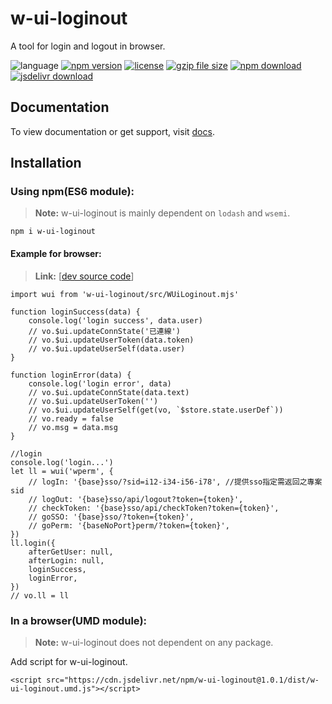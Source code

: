 # w-ui-loginout
A tool for login and logout in browser.

![language](https://img.shields.io/badge/language-JavaScript-orange.svg) 
[![npm version](http://img.shields.io/npm/v/w-ui-loginout.svg?style=flat)](https://npmjs.org/package/w-ui-loginout) 
[![license](https://img.shields.io/npm/l/w-ui-loginout.svg?style=flat)](https://npmjs.org/package/w-ui-loginout) 
[![gzip file size](http://img.badgesize.io/yuda-lyu/w-ui-loginout/master/dist/w-ui-loginout.umd.js.svg?compression=gzip)](https://github.com/yuda-lyu/w-ui-loginout)
[![npm download](https://img.shields.io/npm/dt/w-ui-loginout.svg)](https://npmjs.org/package/w-ui-loginout) 
[![jsdelivr download](https://img.shields.io/jsdelivr/npm/hm/w-ui-loginout.svg)](https://www.jsdelivr.com/package/npm/w-ui-loginout)

## Documentation
To view documentation or get support, visit [docs](https://yuda-lyu.github.io/w-ui-loginout/global.html).

## Installation
### Using npm(ES6 module):
> **Note:** w-ui-loginout is mainly dependent on `lodash` and `wsemi`.
```alias
npm i w-ui-loginout
```

#### Example for browser:
> **Link:** [[dev source code](https://github.com/yuda-lyu/w-cluster/blob/master/g-cluster.mjs)]
```alias
import wui from 'w-ui-loginout/src/WUiLoginout.mjs'

function loginSuccess(data) {
    console.log('login success', data.user)
    // vo.$ui.updateConnState('已連線')
    // vo.$ui.updateUserToken(data.token)
    // vo.$ui.updateUserSelf(data.user)
}

function loginError(data) {
    console.log('login error', data)
    // vo.$ui.updateConnState(data.text)
    // vo.$ui.updateUserToken('')
    // vo.$ui.updateUserSelf(get(vo, `$store.state.userDef`))
    // vo.ready = false
    // vo.msg = data.msg
}

//login
console.log('login...')
let ll = wui('wperm', {
    // logIn: '{base}sso/?sid=i12-i34-i56-i78', //提供sso指定需返回之專案sid
    // logOut: '{base}sso/api/logout?token={token}',
    // checkToken: '{base}sso/api/checkToken?token={token}',
    // goSSO: '{base}sso/?token={token}',
    // goPerm: '{baseNoPort}perm/?token={token}',
})
ll.login({
    afterGetUser: null,
    afterLogin: null,
    loginSuccess,
    loginError,
})
// vo.ll = ll

```

### In a browser(UMD module):
> **Note:** w-ui-loginout does not dependent on any package.

Add script for w-ui-loginout.
```alias
<script src="https://cdn.jsdelivr.net/npm/w-ui-loginout@1.0.1/dist/w-ui-loginout.umd.js"></script>
```


